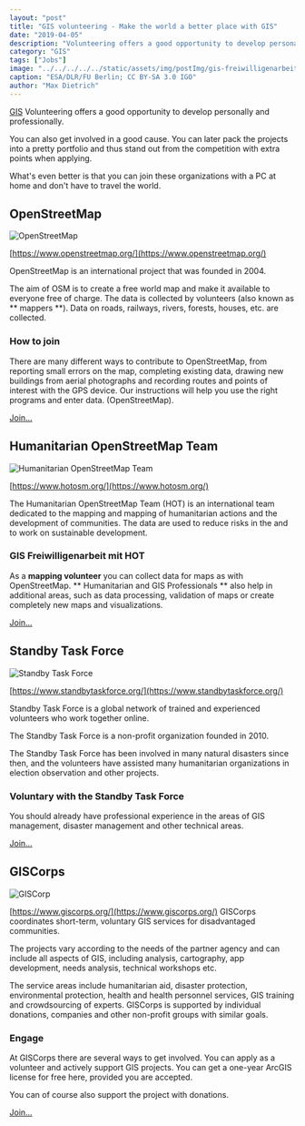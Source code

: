 ```yaml
---
layout: "post"
title: "GIS volunteering - Make the world a better place with GIS"
date: "2019-04-05"
description: "Volunteering offers a good opportunity to develop personally and professionally. You can also get involved in a good cause. You can later pack the projects into a pretty portfolio and thus stand out from the competition with extra points when applying."
category: "GIS"
tags: ["Jobs"]
image: "../../../../../static/assets/img/postImg/gis-freiwilligenarbeit.jpg"
caption: "ESA/DLR/FU Berlin; CC BY-SA 3.0 IGO"
author: "Max Dietrich"
---
```


[GIS](/en/gis/geographic-information-system-what-is-gis "What is GIS?") Volunteering offers a good opportunity to develop personally and professionally.

You can also get involved in a good cause. You can later pack the projects into a pretty portfolio and thus stand out from the competition with extra points when applying.

What's even better is that you can join these organizations with a PC at home and don't have to travel the world.

## OpenStreetMap

![OpenStreetMap](https://upload.wikimedia.org/wikipedia/commons/thumb/b/b0/Openstreetmap_logo.svg/256px-Openstreetmap_logo.svg.png "OpenStreetMap")

[https://www.openstreetmap.org/](https://www.openstreetmap.org/)

OpenStreetMap is an international project that was founded in 2004.

The aim of OSM is to create a free world map and make it available to everyone free of charge. The data is collected by volunteers (also known as ** mappers **). Data on roads, railways, rivers, forests, houses, etc. are collected.

### How to join

There are many different ways to contribute to OpenStreetMap, from reporting small errors on the map, completing existing data, drawing new buildings from aerial photographs and recording routes and points of interest with the GPS device. Our instructions will help you use the right programs and enter data. (OpenStreetMap).

[Join...](https://www.openstreetmap.org/user/new?cookie_test=true)

## Humanitarian OpenStreetMap Team

![Humanitarian OpenStreetMap Team](https://www.hotosm.org/images/hot-logo-icon-nav.svg "Humanitarian OpenStreetMap Team")

[https://www.hotosm.org/](https://www.hotosm.org/)

The Humanitarian OpenStreetMap Team (HOT) is an international team dedicated to the mapping and mapping of humanitarian actions and the development of communities. The data are used to reduce risks in the and to work on sustainable development.

### GIS Freiwilligenarbeit mit HOT

As a **mapping volunteer** you can collect data for maps as with OpenStreetMap. ** Humanitarian and GIS Professionals ** also help in additional areas, such as data processing, validation of maps or create completely new maps and visualizations.

[Join...](https://www.hotosm.org/volunteer#humanitarian-and-gis-professionals)

## Standby Task Force

![Standby Task Force](https://www.standbytaskforce.org/wp-content/uploads/2016/02/cropped-Logo_SBTF_RED-03-450x203.png "Standby Task Force")

[https://www.standbytaskforce.org/](https://www.standbytaskforce.org/)

Standby Task Force is a global network of trained and experienced volunteers who work together online.

The Standby Task Force is a non-profit organization founded in 2010.

The Standby Task Force has been involved in many natural disasters since then, and the volunteers have assisted many humanitarian organizations in election observation and other projects.

### Voluntary with the Standby Task Force

You should already have professional experience in the areas of GIS management, disaster management and other technical areas.

[Join...](https://www.standbytaskforce.org/help-us/volunteer-with-us/)

## GISCorps

![GISCorp](https://www.urisa.org/clientuploads/directory/graphics/gc_logo.jpg "GISCorp")

[https://www.giscorps.org/](https://www.giscorps.org/)
GISCorps coordinates short-term, voluntary GIS services for disadvantaged communities.

The projects vary according to the needs of the partner agency and can include all aspects of GIS, including analysis, cartography, app development, needs analysis, technical workshops etc.

The service areas include humanitarian aid, disaster protection, environmental protection, health and health personnel services, GIS training and crowdsourcing of experts. GISCorps is supported by individual donations, companies and other non-profit groups with similar goals.

### Engage

At GISCorps there are several ways to get involved. You can apply as a volunteer and actively support GIS projects. You can get a one-year ArcGIS license for free here, provided you are accepted.

You can of course also support the project with donations.

[Join...](https://www.giscorps.org/become-a-volunteer/)